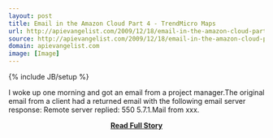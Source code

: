 ```yaml
---
layout: post
title: Email in the Amazon Cloud Part 4 - TrendMicro Maps
url: http://apievangelist.com/2009/12/18/email-in-the-amazon-cloud-part-4-trendmicro-maps/
source: http://apievangelist.com/2009/12/18/email-in-the-amazon-cloud-part-4-trendmicro-maps/
domain: apievangelist.com
image: [Image]
---
```

{% include JB/setup %}<p>I woke up one morning and got an email from a project manager.The original email from a client had a returned email with the following email server response:
Remote server replied: 550 5.7.1.Mail from xxx.</p>
<center><p><a href="http://apievangelist.com/2009/12/18/email-in-the-amazon-cloud-part-4-trendmicro-maps/" style='padding:25px; font-sze:18px; font-weight: bold;'>Read Full Story</a></p></center>
